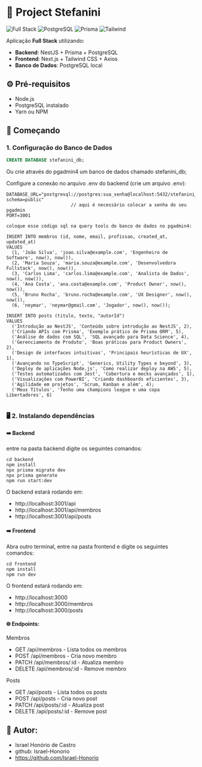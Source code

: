 # 🚀 Project Stefanini

![Full Stack](https://img.shields.io/badge/Full%20Stack-Next.js%20%2B%20NestJS-blue)
![PostgreSQL](https://img.shields.io/badge/Database-PostgreSQL-informational)
![Prisma](https://img.shields.io/badge/ORM-Prisma-2D3748)
![Tailwind](https://img.shields.io/badge/CSS-Tailwind-06B6D4)

Aplicação **Full Stack** utilizando:

- **Backend**: NestJS + Prisma + PostgreSQL  
- **Frontend**: Next.js + Tailwind CSS + Axios  
- **Banco de Dados**: PostgreSQL local

## ⚙️ Pré-requisitos

- Node.js
- PostgreSQL instalado
- Yarn ou NPM

## 🚀 Começando

### 1. Configuração do Banco de Dados

```sql
CREATE DATABASE stefanini_db;
```
Ou crie através do pgadmin4 um banco de dados chamado stefanini_db;

Configure a conexão no arquivo .env do backend (crie um arquivo .env):
```
DATABASE_URL="postgresql://postgres:sua_senha@localhost:5432/stefanini_db?schema=public"
                        // aqui é necessário colocar a senha do seu pgadmin
PORT=3001

coloque esse código sql na query tools do banco de dados no pgadmin4:

INSERT INTO membros (id, nome, email, profissao, created_at, updated_at)
VALUES
  (1, 'João Silva', 'joao.silva@example.com', 'Engenheiro de Software', now(), now()),
  (2, 'Maria Souza', 'maria.souza@example.com', 'Desenvolvedora Fullstack', now(), now()),
  (3, 'Carlos Lima', 'carlos.lima@example.com', 'Analista de Dados', now(), now()),
  (4, 'Ana Costa', 'ana.costa@example.com', 'Product Owner', now(), now()),
  (5, 'Bruno Rocha', 'bruno.rocha@example.com', 'UX Designer', now(), now()),
  (6, 'neymar', 'neymar@gmail.com', 'Jogador', now(), now());

INSERT INTO posts (titulo, texto, "autorId")
VALUES
  ('Introdução ao NestJS', 'Conteúdo sobre introdução ao NestJS', 2),
  ('Criando APIs com Prisma', 'Exemplo prático de Prisma ORM', 5),
  ('Análise de dados com SQL', 'SQL avançado para Data Science', 4),
  ('Gerenciamento de Produto', 'Boas práticas para Product Owners', 2),
  ('Design de interfaces intuitivas', 'Principais heurísticas de UX', 1),
  ('Avançando no TypeScript', 'Generics, Utility Types e beyond', 3),
  ('Deploy de aplicações Node.js', 'Como realizar deploy na AWS', 5),
  ('Testes automatizados com Jest', 'Cobertura e mocks avançados', 1),
  ('Visualizações com PowerBI', 'Criando dashboards eficientes', 3),
  ('Agilidade em projetos', 'Scrum, Kanban e além', 4);
  ('Meus Títulos', 'Tenho uma champions league e uma copa Libertadores', 6)


```


### 🖥️ 2. Instalando dependências
#### ➡️ Backend
entre na pasta backend
digite os seguintes comandos:
```
cd backend
npm install
npx prisma migrate dev
npx prisma generate
npm run start:dev
```
O backend estará rodando em:
- http://localhost:3001/api
- http://localhost:3001/api/membros
- http://localhost:3001/api/posts

#### ➡️ Frontend
Abra outro terminal, entre na pasta frontend e digite os seguintes comandos:
```
cd frontend
npm install
npm run dev
```

O frontend estará rodando em:
- http://localhost:3000
- http://localhost:3000/membros
- http://localhost:3000/posts


#### 🌐 Endpoints:

Membros
- GET /api/membros - Lista todos os membros
- POST /api/membros - Cria novo membro
- PATCH /api/membros/:id - Atualiza membro
- DELETE /api/membros/:id - Remove membro

Posts
- GET /api/posts - Lista todos os posts
- POST /api/posts - Cria novo post
- PATCH /api/posts/:id - Atualiza post
- DELETE /api/posts/:id - Remove post

## 👤 Autor:
- Israel Honório de Castro
- github: Israel-Honorio
- https://github.com/Israel-Honorio
